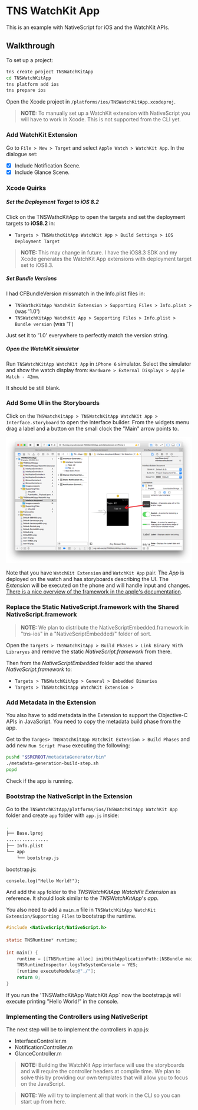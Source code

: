 # TNS WatchKit App
This is an example with NativeScript for iOS and the WatchKit APIs.

## Walkthrough
To set up a project:
```bash
tns create project TNSWatchKitApp
cd TNSWatchKitApp
tns platform add ios
tns prepare ios
```

Open the Xcode project in `/platforms/ios/TNSWatchKitApp.xcodeproj`.
> **NOTE:** To manually set up a WatchKit extension with NativeScript you will have to work in Xcode. This is not supported from the CLI yet.

### Add WatchKit Extension
Go to `File > New > Target` and select `Apple Watch > WatchKit App`.
In the dialogue set:
 - [x] Include Notification Scene.
 - [x] Include Glance Scene.

### Xcode Quirks
##### Set the Deployment Target to iOS 8.2
Click on the TNSWathcKitApp to open the targets and set the deployment targets to **iOS8.2** in:
 - `Targets > TNSWathcKitApp WatchKit App > Build Settings > iOS Deployment Target`

> **NOTE:** This may change in future. I have the iOS8.3 SDK and my Xcode generates the WatchKit App extensions with deployment target set to iOS8.3.

##### Set Bundle Versions
I had CFBundleVersion missmatch in the Info.plist files in:
 - `TNSWathcKitApp WatchKit Extension > Supporting Files > Info.plist > ` (was '1.0')
 - `TNSWatchKitApp WatchKit App > Supporting Files > Info.plist > Bundle version` (was '1')

Just set it to '1.0' everywhere to perfectly match the version string.

##### Open the WatchKit simulator
Run `TNSWatchKitApp WatchKit App` in `iPhone 6` simulator. Select the simulator and show the watch display from: `Hardware > External Displays > Apple Watch - 42mm`.

It should be still blank.

### Add Some UI in the Storyboards
Click on the `TNSWatchKitApp > TNSWatchKitApp WatchKit App > Interface.storyboard` to open the interface builder.
From the widgets menu drag a label and a button on the small clock the "Main" arrow points to.

![AddUI](screenshots/AddUI.png)

Note that you have `WatchKit Extension` and `WatchKit App` pair. The _App_ is deployed on the watch and has storyboards describing the UI. The _Extension_ will be executed on the phone and will handle input and changes. [There is a nice overview of the framework in the apple's documentation](https://developer.apple.com/library/ios/documentation/General/Conceptual/WatchKitProgrammingGuide/DesigningaWatchKitApp.html#//apple_ref/doc/uid/TP40014969-CH3-SW1).

### Replace the Static NativeScript.framework with the Shared NativeScript.framework
> **NOTE:** We plan to distribute the NativeScriptEmbedded.framework in "tns-ios" in a "NativeScriptEmbedded/" folder of sort.

Open the `Targets > TNSWatchKitApp > Build Phases > Link Binary With Libraryes` and remove the static _NativeScript.framework_ from there.

Then from the _NativeScriptEmbedded_ folder add the shared _NativeScript.framework_ to:
 - `Targets > TNSWatchKitApp > General > Embedded Binaries`
 - `Targets > TNSWatchKitApp WatchKit Extension > `

### Add Metadata in the Extension
You also have to add metadata in the Extension to support the Objective-C APIs in JavaScript. You need to copy the metadata build phase from the app.

Get to the `Targes> TNSWatchKitApp WatchKit Extension > Build Phases` and add new `Run Script Phase` executing the following:
```bash
pushd "$SRCROOT/metadataGenerator/bin"
./metadata-generation-build-step.sh
popd
```

Check if the app is running.

### Bootstrap the NativeScript in the Extension
Go to the `TNSWatchKitApp/platforms/ios/TNSWatchKitApp WatchKit App` folder and create `app` folder with `app.js` inside:
```bash
.
├── Base.lproj
................
├── Info.plist
└── app
    └── bootstrap.js
```

bootstrap.js:
```
console.log("Hello World!");
```

And add the `app` folder to the _TNSWatchKitApp WatchKit Extension_ as reference. It should look similar to the _TNSWatchKitApp_'s _app_.

You also need to add a `main.m` file in `TNSWatchKitApp WatchKit Extension/Supporting Files` to bootstrap the runtime.
``` Objective-C
#include <NativeScript/NativeScript.h>

static TNSRuntime* runtime;

int main() {
    runtime = [[TNSRuntime alloc] initWithApplicationPath:[NSBundle mainBundle].bundlePath];
    TNSRuntimeInspector.logsToSystemConsole = YES;
    [runtime executeModule:@"./"];
    return 0;
}
```

If you run the 'TNSWathcKitApp WatchKit App` now the bootstrap.js will execute printing "Hello World!" in the console.

### Implementing the Controllers using NativeScript
The next step will be to implement the controllers in app.js:
 - InterfaceController.m
 - NotificationController.m
 - GlanceController.m

> **NOTE:** Building the WatchKit App interface will use the storyboards and will require the controller headers at compile time. We plan to solve this by providing our own templates that will allow you to focus on the JavaScript.

> **NOTE:** We will try to implement all that work in the CLI so you can start up from here.




















